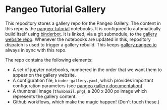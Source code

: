 # Pangeo Tutorial Gallery

This repository stores a gallery repo for the Pangeo Gallery.
The content in this repo is the 
[pangeo-tutorial](https://github.com/pangeo-data/pangeo-tutorial) notebooks.
It is configured to automatically build itself using
[binderbot](https://github.com/pangeo-gallery/binderbot).
It is linked, via a git submodule, to the
[gallery website repo](https://github.com/pangeo-gallery/pangeo-gallery).
Whenever the notebooks are updated in this, repository
dispatch is used to trigger a gallery rebuild. This keeps
[gallery.pangeo.io](http://gallery.pangeo.io) always in sync with this repo.

The repo contains the following elements:

- A set of jupyter notebooks, numbered in the order that we want them to
  appear on the gallery website.
- A configuration file, `binder-gallery.yaml`, which provides important
  configuration parameters (see [pangeo gallery documentation](http://gallery.pangeo.io)).
- A thumbnail image (`thumbnail.png`), a 200 x 200 px image which represents
  the gallery content.
- Github workflows, which make the magic happen! (Don't touch these.)

